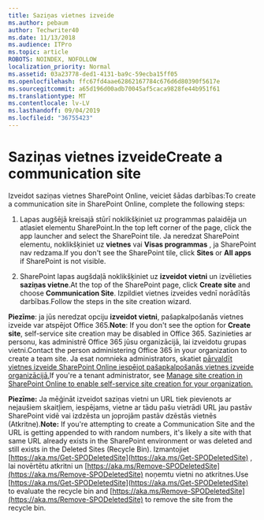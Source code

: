 ```yaml
---
title: Saziņas vietnes izveide
ms.author: pebaum
author: Techwriter40
ms.date: 11/13/2018
ms.audience: ITPro
ms.topic: article
ROBOTS: NOINDEX, NOFOLLOW
localization_priority: Normal
ms.assetid: 03a23778-ded1-4131-ba9c-59ecba15ff05
ms.openlocfilehash: ffc67fd4aae62862167784c676d6d80390f5617e
ms.sourcegitcommit: a65d196d00adb70045af5caca9828fe44b951f61
ms.translationtype: MT
ms.contentlocale: lv-LV
ms.lasthandoff: 09/04/2019
ms.locfileid: "36755423"
---
```

# <a name="create-a-communication-site"></a><span data-ttu-id="1479a-102">Saziņas vietnes izveide</span><span class="sxs-lookup"><span data-stu-id="1479a-102">Create a communication site</span></span>

<span data-ttu-id="1479a-103">Izveidot saziņas vietnes SharePoint Online, veiciet šādas darbības:</span><span class="sxs-lookup"><span data-stu-id="1479a-103">To create a communication site in SharePoint Online, complete the following steps:</span></span> 
  
1. <span data-ttu-id="1479a-104">Lapas augšējā kreisajā stūrī noklikšķiniet uz programmas palaidēja un atlasiet elementu SharePoint.</span><span class="sxs-lookup"><span data-stu-id="1479a-104">In the top left corner of the page, click the app launcher and select the SharePoint tile.</span></span> <span data-ttu-id="1479a-105">Ja neredzat SharePoint elementu, noklikšķiniet uz **vietnes** vai **Visas programmas** , ja SharePoint nav redzama.</span><span class="sxs-lookup"><span data-stu-id="1479a-105">If you don't see the SharePoint tile, click **Sites** or **All apps** if SharePoint is not visible.</span></span> 
    
2. <span data-ttu-id="1479a-106">SharePoint lapas augšdaļā noklikšķiniet uz **izveidot vietni** un izvēlieties **saziņas vietne**.</span><span class="sxs-lookup"><span data-stu-id="1479a-106">At the top of the SharePoint page, click **Create site** and choose **Communication Site**.</span></span> <span data-ttu-id="1479a-107">Izpildiet vietnes izveides vednī norādītās darbības.</span><span class="sxs-lookup"><span data-stu-id="1479a-107">Follow the steps in the site creation wizard.</span></span> 
    
 <span data-ttu-id="1479a-108">**Piezīme**: ja jūs neredzat opciju **izveidot vietni**, pašapkalpošanās vietnes izveide var atspējot Office 365.</span><span class="sxs-lookup"><span data-stu-id="1479a-108">**Note**: If you don't see the option for **Create site**, self-service site creation may be disabled in Office 365.</span></span> <span data-ttu-id="1479a-109">Sazinieties ar personu, kas administrē Office 365 jūsu organizācijā, lai izveidotu grupas vietni.</span><span class="sxs-lookup"><span data-stu-id="1479a-109">Contact the person administering Office 365 in your organization to create a team site.</span></span> <span data-ttu-id="1479a-110">Ja esat nomnieka administrators, skatiet [pārvaldīt vietnes izveide SharePoint Online iespējot pašapkalpošanās vietnes izveide organizācijā.](https://go.microsoft.com/fwlink/?linkid=2018780)</span><span class="sxs-lookup"><span data-stu-id="1479a-110">If you're a tenant administrator, see [Manage site creation in SharePoint Online to enable self-service site creation for your organization.](https://go.microsoft.com/fwlink/?linkid=2018780)</span></span>
  
 <span data-ttu-id="1479a-111">**Piezīme:** Ja mēģināt izveidot saziņas vietni un URL tiek pievienots ar nejaušiem skaitļiem, iespējams, vietne ar tādu pašu vietrādi URL jau pastāv SharePoint vidē vai izdzēsta un joprojām pastāv dzēstās vietnēs (Atkritne).</span><span class="sxs-lookup"><span data-stu-id="1479a-111">**Note:** If you're attempting to create a Communication Site and the URL is getting appended to with random numbers, it's likely a site with that same URL already exists in the SharePoint environment or was deleted and still exists in the Deleted Sites (Recycle Bin).</span></span> <span data-ttu-id="1479a-112">Izmantojiet [https://aka.ms/Get-SPODeletedSite](https://aka.ms/Get-SPODeletedSite) , lai novērtētu atkritni un [https://aka.ms/Remove-SPODeletedSite](https://aka.ms/Remove-SPODeletedSite) noņemtu vietni no atkritnes.</span><span class="sxs-lookup"><span data-stu-id="1479a-112">Use [https://aka.ms/Get-SPODeletedSite](https://aka.ms/Get-SPODeletedSite) to evaluate the recycle bin and [https://aka.ms/Remove-SPODeletedSite](https://aka.ms/Remove-SPODeletedSite) to remove the site from the recycle bin.</span></span> 
  

